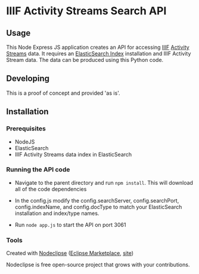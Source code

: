 

# IIIF Activity Streams Search API



## Usage

This Node Express JS application creates an API for accessing [IIIF](http://iiif.io/) [Activity Streams](https://www.w3.org/TR/activitystreams-core/) data. It requires an [ElasticSearch Index](https://www.elastic.co/products/elasticsearch) installation and IIIF Activity Stream data. The data can be produced using this Python code.


## Developing

This is a proof of concept and provided 'as is'.

## Installation

### Prerequisites

* NodeJS
* ElasticSearch
* IIIF Activity Streams data index in ElasticSearch

### Running the API code

* Navigate to the parent directory and run `npm install`. This will download all of the code dependencies
* In the config.js modify the config.searchServer, config.searchPort, config.indexName, and config.docType to match your ElasticSearch installation and index/type names.

* Run `node app.js` to start the API on port 3061

### Tools

Created with [Nodeclipse](https://github.com/Nodeclipse/nodeclipse-1)
 ([Eclipse Marketplace](http://marketplace.eclipse.org/content/nodeclipse), [site](http://www.nodeclipse.org))   

Nodeclipse is free open-source project that grows with your contributions.
